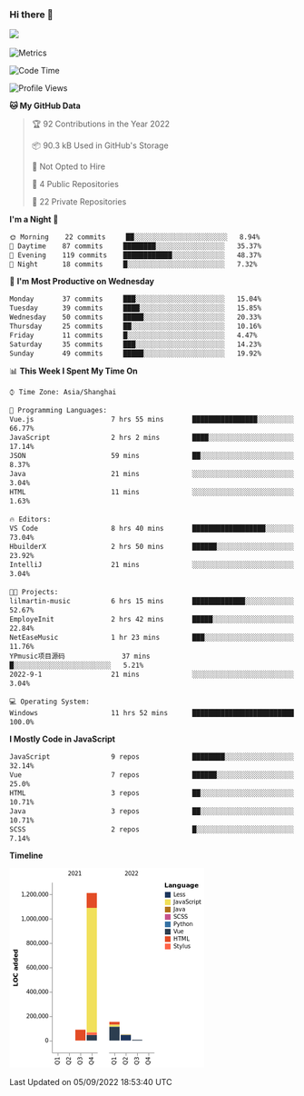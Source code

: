 ### Hi there 👋
![](https://github-readme-stats.vercel.app/api?username=Jamartin-create)

![Metrics](https://metrics.lecoq.io/Jamartin-create?template=classic&base.activity=0&base.community=0&base.repositories=0&isocalendar=1&calendar=1&languages=1&base=header%2C%20activity%2C%20community%2C%20repositories%2C%20metadata&base.indepth=false&base.hireable=false&isocalendar=false&isocalendar.duration=full-year&languages=false&languages.limit=8&languages.threshold=0%25&languages.other=false&languages.colors=github&languages.sections=most-used&languages.indepth=false&languages.analysis.timeout=15&languages.categories=markup%2C%20programming&languages.recent.categories=markup%2C%20programming&languages.recent.load=300&languages.recent.days=14&calendar=false&calendar.limit=1&config.timezone=Asia%2FShanghai)

<!--START_SECTION:waka-->
![Code Time](http://img.shields.io/badge/Code%20Time-77%20hrs%2018%20mins-blue)

![Profile Views](http://img.shields.io/badge/Profile%20Views-31-blue)

**🐱 My GitHub Data** 

> 🏆 92 Contributions in the Year 2022
 > 
> 📦 90.3 kB Used in GitHub's Storage 
 > 
> 🚫 Not Opted to Hire
 > 
> 📜 4 Public Repositories 
 > 
> 🔑 22 Private Repositories  
 > 
**I'm a Night 🦉** 

```text
🌞 Morning    22 commits     ██░░░░░░░░░░░░░░░░░░░░░░░   8.94% 
🌆 Daytime    87 commits     ████████░░░░░░░░░░░░░░░░░   35.37% 
🌃 Evening    119 commits    ████████████░░░░░░░░░░░░░   48.37% 
🌙 Night      18 commits     █░░░░░░░░░░░░░░░░░░░░░░░░   7.32%

```
📅 **I'm Most Productive on Wednesday** 

```text
Monday       37 commits     ███░░░░░░░░░░░░░░░░░░░░░░   15.04% 
Tuesday      39 commits     ████░░░░░░░░░░░░░░░░░░░░░   15.85% 
Wednesday    50 commits     █████░░░░░░░░░░░░░░░░░░░░   20.33% 
Thursday     25 commits     ██░░░░░░░░░░░░░░░░░░░░░░░   10.16% 
Friday       11 commits     █░░░░░░░░░░░░░░░░░░░░░░░░   4.47% 
Saturday     35 commits     ███░░░░░░░░░░░░░░░░░░░░░░   14.23% 
Sunday       49 commits     █████░░░░░░░░░░░░░░░░░░░░   19.92%

```


📊 **This Week I Spent My Time On** 

```text
⌚︎ Time Zone: Asia/Shanghai

💬 Programming Languages: 
Vue.js                   7 hrs 55 mins       ████████████████░░░░░░░░░   66.77% 
JavaScript               2 hrs 2 mins        ████░░░░░░░░░░░░░░░░░░░░░   17.14% 
JSON                     59 mins             ██░░░░░░░░░░░░░░░░░░░░░░░   8.37% 
Java                     21 mins             ░░░░░░░░░░░░░░░░░░░░░░░░░   3.04% 
HTML                     11 mins             ░░░░░░░░░░░░░░░░░░░░░░░░░   1.63%

🔥 Editors: 
VS Code                  8 hrs 40 mins       ██████████████████░░░░░░░   73.04% 
HbuilderX                2 hrs 50 mins       ██████░░░░░░░░░░░░░░░░░░░   23.92% 
IntelliJ                 21 mins             ░░░░░░░░░░░░░░░░░░░░░░░░░   3.04%

🐱‍💻 Projects: 
lilmartin-music          6 hrs 15 mins       █████████████░░░░░░░░░░░░   52.67% 
EmployeInit              2 hrs 42 mins       █████░░░░░░░░░░░░░░░░░░░░   22.84% 
NetEaseMusic             1 hr 23 mins        ███░░░░░░░░░░░░░░░░░░░░░░   11.76% 
YPmusic项目源码              37 mins             █░░░░░░░░░░░░░░░░░░░░░░░░   5.21% 
2022-9-1                 21 mins             ░░░░░░░░░░░░░░░░░░░░░░░░░   3.04%

💻 Operating System: 
Windows                  11 hrs 52 mins      █████████████████████████   100.0%

```

**I Mostly Code in JavaScript** 

```text
JavaScript               9 repos             ████████░░░░░░░░░░░░░░░░░   32.14% 
Vue                      7 repos             ██████░░░░░░░░░░░░░░░░░░░   25.0% 
HTML                     3 repos             ██░░░░░░░░░░░░░░░░░░░░░░░   10.71% 
Java                     3 repos             ██░░░░░░░░░░░░░░░░░░░░░░░   10.71% 
SCSS                     2 repos             █░░░░░░░░░░░░░░░░░░░░░░░░   7.14%

```


**Timeline**

![Chart not found](https://raw.githubusercontent.com/Jamartin-create/Jamartin-create/master/charts/bar_graph.png) 


 Last Updated on 05/09/2022 18:53:40 UTC
<!--END_SECTION:waka-->
